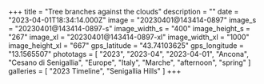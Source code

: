 +++
title = "Tree branches against the clouds"
description = ""
date = "2023-04-01T18:34:14.000Z"
image = "20230401@143414-0897"
image_s = "20230401@143414-0897-s"
image_width_s = "400"
image_height_s = "267"
image_xl = "20230401@143414-0897-xl"
image_width_xl = "1000"
image_height_xl = "667"
gps_latitude = "43.74103625"
gps_longitude = "13.1565507"
phototags = [ "2023", "2023-04", "2023-04-01", "Ancona", "Cesano di Senigallia", "Europe", "Italy", "Marche", "afternoon", "spring" ]
galleries = [ "2023 Timeline", "Senigallia Hills" ]
+++
